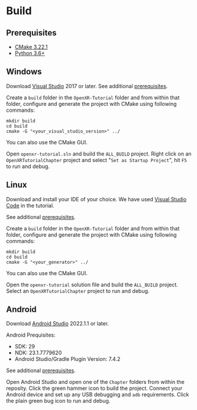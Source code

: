 # Build

## Prerequisites
* [CMake 3.22.1](https://cmake.org/download/)
* [Python 3.6+](https://www.python.org/downloads/)

## Windows

Download [Visual Studio](https://visualstudio.microsoft.com/downloads/) 2017 or later. See additional [prerequisites](#Prerequisites).

Create a `build` folder in the `OpenXR-Tutorial` folder and from within that folder, configure and generate the project with CMake using following commands:

```
mkdir build
cd build
cmake -G "<your_visual_studio_version>" ../
```

You can also use the CMake GUI. 

Open `openxr-tutorial.sln` and build the `ALL_BUILD` project. Right click on an `OpenXRTutorialChapter` project and select "`Set as Startup Project`", hit `F5` to run and debug.

## Linux

Download and install your IDE of your choice. We have used [Visual Studio Code](https://code.visualstudio.com/download) in the tutorial.

See additional [prerequisites](#Prerequisites).

Create a `build` folder in the `OpenXR-Tutorial` folder and from within that folder, configure and generate the project with CMake using following commands:

```
mkdir build
cd build
cmake -G "<your_generator>" ../
```

You can also use the CMake GUI. 

Open the `openxr-tutorial` solution file and build the `ALL_BUILD` project. Select an `OpenXRTutorialChapter` project to run and debug.

## Android

Download [Android Studio](https://developer.android.com/studio) 2022.1.1 or later. 

Android Prequisites:
* SDK: 29
* NDK: 23.1.7779620
* Android Studio/Gradle Plugin Version: 7.4.2

See additional [prerequisites](#Prerequisites).

Open Android Studio and open one of the `Chapter` folders from within the reposity. Click the green hammer icon to build the project. Connect your Android device and set up any USB debugging and `adb` requirements. Click the plain green bug icon to run and debug.
